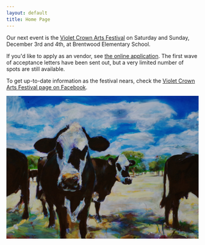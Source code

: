 ```yaml
---
layout: default
title: Home Page
---
```


Our next event is the <a href="artsfest_2016.html">Violet Crown Arts Festival</a> on Saturday and Sunday, December 3rd and 4th, at Brentwood Elementary School.

If you'd like to apply as an vendor, see <a href="artsfest_apply.html">the online application</a>.  The first wave of acceptance letters have been sent out, but a very limited number of spots are still available.

To get up-to-date information as the festival nears, check the [Violet Crown Arts Festival page on Facebook](https://www.facebook.com/events/102067300252996/).

<a href="http://www.violetcrowncommunity.org/artsfest_2016.html"><img src="img/Joseph_Magnano_3.jpg" title="artist Joseph Magnano - Vibrant Cows" class="img-responsive img-rounded"></a>
